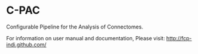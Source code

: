 C-PAC
=====

Configurable Pipeline for the Analysis of Connectomes.

For information on user manual and documentation, Please visit: http://fcp-indi.github.com/